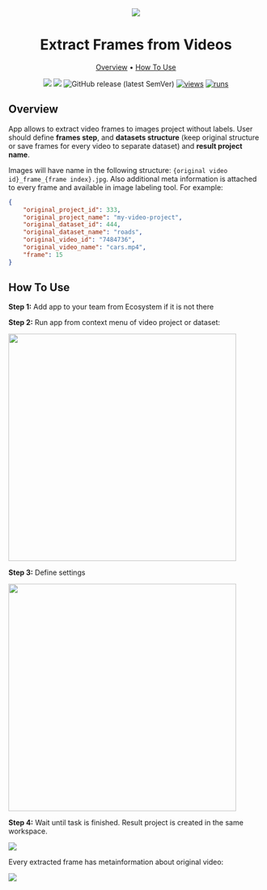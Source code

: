 <div align="center" markdown>
<img src="https://user-images.githubusercontent.com/48245050/182394924-5cacdc8d-25cf-41db-a98a-24b6adcbfbd0.png"/>

# Extract Frames from Videos

<p align="center">
  <a href="#Overview">Overview</a> •
  <a href="#How-To-Use">How To Use</a>
</p>


[![](https://img.shields.io/badge/supervisely-ecosystem-brightgreen)](https://ecosystem.supervise.ly/apps/extract-frames-from-videos)
[![](https://img.shields.io/badge/slack-chat-green.svg?logo=slack)](https://supervise.ly/slack)
![GitHub release (latest SemVer)](https://img.shields.io/github/v/release/supervisely-ecosystem/extract-frames-from-videos)
[![views](https://app.supervise.ly/img/badges/views/supervisely-ecosystem/extract-frames-from-videos.png)](https://supervise.ly)
[![runs](https://app.supervise.ly/img/badges/runs/supervisely-ecosystem/extract-frames-from-videos.png)](https://supervise.ly)

</div>

## Overview

App allows to extract video frames to images project without labels. User should define **frames step**, and **datasets structure** (keep original structure or save frames for every video to separate dataset) and **result project name**. 

Images will have name in the following structure: `{original video id}_frame_{frame index}.jpg`. Also additional meta information is attached to every frame and available in image labeling tool. For example: 
```json
{
    "original_project_id": 333,
    "original_project_name": "my-video-project",
    "original_dataset_id": 444,
    "original_dataset_name": "roads",
    "original_video_id": "7484736",
    "original_video_name": "cars.mp4",
    "frame": 15
}
```

## How To Use

**Step 1:** Add app to your team from Ecosystem if it is not there

**Step 2:** Run app from context menu of video project or dataset: 

<img src="https://i.imgur.com/M9Mt3Wr.png" width="450px"/>

**Step 3:** Define settings

<img src="https://i.imgur.com/UX1FnI9.png" width="450px"/>

**Step 4:** Wait until task is finished. Result project is created in the same workspace.

<img src="https://i.imgur.com/bY2UAcn.png"/>

Every extracted frame has metainformation about original video:

<img src="https://i.imgur.com/hBeWlbA.png"/>

